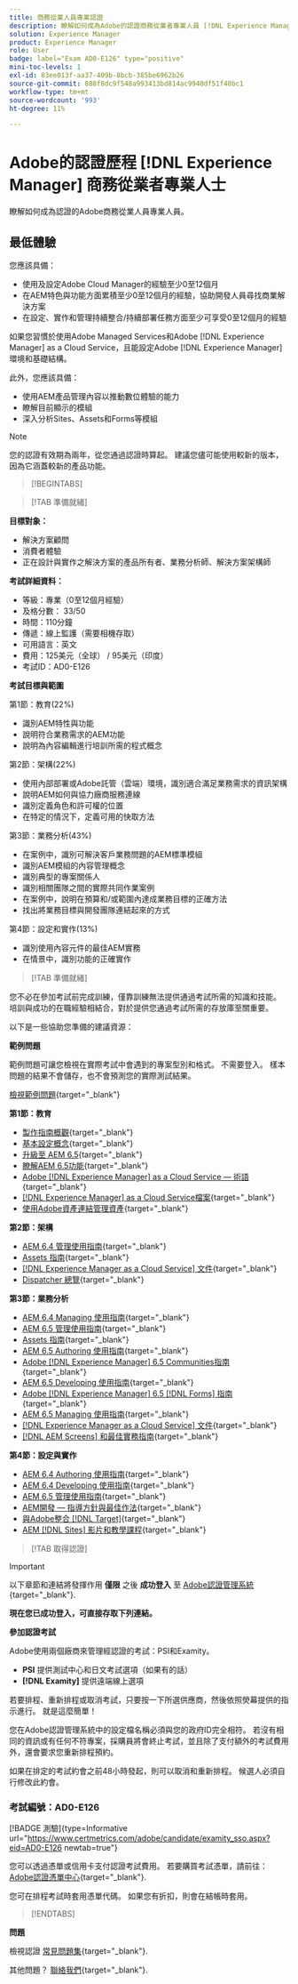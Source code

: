```yaml
---
title: 商務從業人員專業認證
description: 瞭解如何成為Adobe的認證商務從業者專業人員 [!DNL Experience Manager].
solution: Experience Manager
product: Experience Manager
role: User
badge: label="Exam AD0-E126" type="positive"
mini-toc-levels: 1
exl-id: 83ee013f-aa37-409b-8bcb-385be6962b26
source-git-commit: 888f8dc9f548a993413bd814ac9940df51f40bc1
workflow-type: tm+mt
source-wordcount: '993'
ht-degree: 11%

---
```


# Adobe的認證歷程 [!DNL Experience Manager] 商務從業者專業人士

瞭解如何成為認證的Adobe商務從業人員專業人員。

## 最低體驗

您應該具備：

* 使用及設定Adobe Cloud Manager的經驗至少0至12個月
* 在AEM特色與功能方面累積至少0至12個月的經驗，協助開發人員尋找商業解決方案
* 在設定、實作和管理持續整合/持續部署任務方面至少可享受0至12個月的經驗

如果您習慣於使用Adobe Managed Services和Adobe [!DNL Experience Manager] as a Cloud Service，且能設定Adobe [!DNL Experience Manager] 環境和基礎結構。

此外，您應該具備：

* 使用AEM產品管理內容以推動數位體驗的能力
* 瞭解目前顯示的模組
* 深入分析Sites、Assets和Forms等模組

>[!NOTE]
>
>您的認證有效期為兩年，從您通過認證時算起。 建議您儘可能使用較新的版本，因為它涵蓋較新的產品功能。

>[!BEGINTABS]

>[!TAB 準備就緒]

**目標對象：**

* 解決方案顧問
* 消費者體驗
* 正在設計與實作之解決方案的產品所有者、業務分析師、解決方案架構師

**考試詳細資料：**

* 等級：專業（0至12個月經驗）
* 及格分數： 33/50
* 時間：110分鐘
* 傳遞：線上監護（需要相機存取）
* 可用語言：英文
* 費用：125美元（全球） / 95美元（印度）
* 考試ID：AD0-E126

**考試目標與範圍**

第1節：教育(22%)

* 識別AEM特性與功能
* 說明符合業務需求的AEM功能
* 說明為內容編輯進行培訓所需的程式概念

第2節：架構(22%)

* 使用內部部署或Adobe託管（雲端）環境，識別適合滿足業務需求的資訊架構
* 說明AEM如何與協力廠商服務連線
* 識別定義角色和許可權的位置
* 在特定的情況下，定義可用的快取方法

第3節：業務分析(43%)

* 在案例中，識別可解決客戶業務問題的AEM標準模組
* 識別AEM模組的內容管理概念
* 識別典型的專案關係人
* 識別相關團隊之間的實際共同作業案例
* 在案例中，說明在預算和/或範圍內達成業務目標的正確方法
* 找出將業務目標與開發團隊連結起來的方式

第4節：設定和實作(13%)

* 識別使用內容元件的最佳AEM實務
* 在情景中，識別功能的正確實作

>[!TAB 準備就緒]

您不必在參加考試前完成訓練，僅靠訓練無法提供通過考試所需的知識和技能。 培訓與成功的在職經驗相結合，對於提供您通過考試所需的存放庫至關重要。

以下是一些協助您準備的建議資源：

**範例問題**

範例問題可讓您檢視在實際考試中會遇到的專案型別和格式。 不需要登入。 樣本問題的結果不會儲存，也不會預測您的實際測試結果。

[檢視範例問題](https://scorpion.caveon.com/launchpad/ad0-e126-adobe-experience-manager-business-practitioner-professional-copy-ddww4w){target="_blank"}

**第1節：教育**

* [製作指南概觀](https://experienceleague.adobe.com/docs/experience-manager-65/authoring/home.html){target="_blank"}
* [基本設定概念](https://experienceleague.adobe.com/docs/experience-manager-65/deploying/configuring/configuring.html){target="_blank"}
* [升級至 AEM 6.5](https://experienceleague.adobe.com/docs/experience-manager-65/deploying/upgrading/upgrade.html){target="_blank"}
* [瞭解AEM 6.5功能](https://experienceleague.adobe.com/docs/experience-manager-65/user-guide/troubleshooting/learn.html){target="_blank"}
* [Adobe [!DNL Experience Manager] as a Cloud Service — 術語](https://experienceleague.adobe.com/docs/experience-manager-cloud-service/overview/terminology.html){target="_blank"}
* [[!DNL Experience Manager] as a Cloud Service檔案](https://experienceleague.adobe.com/docs/experience-manager-cloud-service/content/home.html){target="_blank"}
* [使用Adobe資產連結管理資產](https://helpx.adobe.com/tw/enterprise/using/manage-assets-using-adobe-asset-link.html){target="_blank"}

**第2節：架構**

* [AEM 6.4 管理使用指南](https://experienceleague.adobe.com/docs/experience-manager-64/administering/home.html){target="_blank"}
* [Assets 指南](https://experienceleague.adobe.com/docs/experience-manager-64/assets/home.html){target="_blank"}
* [[!DNL Experience Manager as a Cloud Service] 文件](https://experienceleague.adobe.com/docs/experience-manager-cloud-service/content/home.html){target="_blank"}
* [Dispatcher 總覽](https://experienceleague.adobe.com/docs/experience-manager-dispatcher/using/dispatcher.html){target="_blank"}

**第3節：業務分析**

* [AEM 6.4 Managing 使用指南](https://experienceleague.adobe.com/docs/experience-manager-64/managing/home.html){target="_blank"}
* [AEM 6.5 管理使用指南](https://experienceleague.adobe.com/docs/experience-manager-65/administering/home.html){target="_blank"}
* [Assets 指南](https://experienceleague.adobe.com/docs/experience-manager-64/assets/home.html){target="_blank"}
* [AEM 6.5 Authoring 使用指南](https://experienceleague.adobe.com/docs/experience-manager-65/authoring/home.html){target="_blank"}
* [Adobe [!DNL Experience Manager] 6.5 Communities指南](https://experienceleague.adobe.com/docs/experience-manager-65/communities/home.html){target="_blank"}
* [AEM 6.5 Developing 使用指南](https://experienceleague.adobe.com/docs/experience-manager-65/developing/home.html){target="_blank"}
* [Adobe [!DNL Experience Manager] 6.5 [!DNL Forms] 指南](https://experienceleague.adobe.com/docs/experience-manager-65/forms/home.html){target="_blank"}
* [AEM 6.5 Managing 使用指南](https://experienceleague.adobe.com/docs/experience-manager-65/managing/home.html){target="_blank"}
* [[!DNL Experience Manager as a Cloud Service] 文件](https://experienceleague.adobe.com/docs/experience-manager-cloud-service/content/home.html){target="_blank"}
* [[!DNL AEM Screens] 和最佳實務指南](https://experienceleague.adobe.com/docs/experience-manager-screens/using/about-guide.html){target="_blank"}

**第4節：設定與實作**

* [AEM 6.4 Authoring 使用指南](https://experienceleague.adobe.com/docs/experience-manager-64/authoring/home.html){target="_blank"}
* [AEM 6.4 Developing 使用指南](https://experienceleague.adobe.com/docs/experience-manager-64/developing/home.html){target="_blank"}
* [AEM 6.5 管理使用指南](https://experienceleague.adobe.com/docs/experience-manager-65/administering/home.html){target="_blank"}
* [AEM開發 — 指導方針與最佳作法](https://experienceleague.adobe.com/docs/experience-manager-65/developing/introduction/dev-guidelines-bestpractices.html){target="_blank"}
* [與Adobe整合 [!DNL Target]](https://experienceleague.adobe.com/docs/experience-manager-cloud-service/sites/integrations/integrating-adobe-target.html){target="_blank"}
* [AEM [!DNL Sites] 影片和教學課程](https://experienceleague.adobe.com/docs/experience-manager-learn/sites/overview.html){target="_blank"}

>[!TAB 取得認證]

>[!IMPORTANT]
>
>以下章節和連結將發揮作用 **僅限**  之後 **成功登入** 至 [Adobe認證管理系統](https://www.certmetrics.com/adobe){target="_blank"}.

**現在您已成功登入，可直接存取下列連結。**

**參加認證考試**

Adobe使用兩個廠商來管理經認證的考試：PSI和Examity。

* **PSI** 提供測試中心和日文考試選項（如果有的話）
* **[!DNL Examity]** 提供遠端線上選項

若要排程、重新排程或取消考試，只要按一下所選供應商，然後依照熒幕提供的指示進行。 就是這麼簡單！

您在Adobe認證管理系統中的設定檔名稱必須與您的政府ID完全相符。 若沒有相同的資訊或有任何不符專案，採購員將會終止考試，並且除了支付額外的考試費用外，還會要求您重新排程預約。

如果在排定的考試約會之前48小時發起，則可以取消和重新排程。 候選人必須自行修改此約會。

### 考試編號：AD0-E126

[!BADGE 測驗]{type=Informative url="https://www.certmetrics.com/adobe/candidate/examity_sso.aspx?eid=AD0-E126 newtab=true"}

您可以透過憑單或信用卡支付認證考試費用。 若要購買考試憑單，請前往： [Adobe認證憑單中心](https://market.xvoucher.com/adobe/global){target="_blank"}.

您可在排程考試時套用憑單代碼。 如果您有折扣，則會在結帳時套用。

>[!ENDTABS]

**問題**

檢視認證 [常見問題集](https://experienceleague.adobe.com/docs/certification/certification/faq.html){target="_blank"}.

其他問題？ [聯絡我們](mailto:certif@adobe.com){target="_blank"}.
